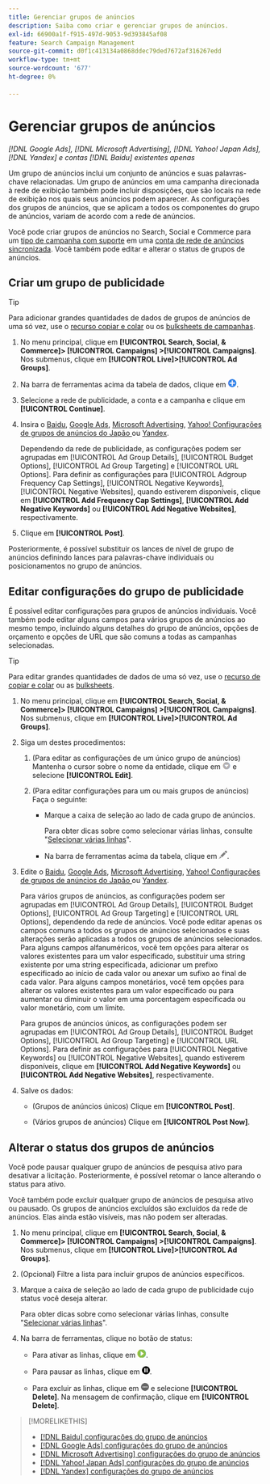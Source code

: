 ```yaml
---
title: Gerenciar grupos de anúncios
description: Saiba como criar e gerenciar grupos de anúncios.
exl-id: 66900a1f-f915-497d-9053-9d393845af08
feature: Search Campaign Management
source-git-commit: d0f1c413134a0868ddec79ded7672af316267edd
workflow-type: tm+mt
source-wordcount: '677'
ht-degree: 0%

---
```


# Gerenciar grupos de anúncios

*[!DNL Google Ads], [!DNL Microsoft Advertising], [!DNL Yahoo! Japan Ads], [!DNL Yandex] e contas [!DNL Baidu] existentes apenas*

Um grupo de anúncios inclui um conjunto de anúncios e suas palavras-chave relacionadas. Um grupo de anúncios em uma campanha direcionada à rede de exibição também pode incluir disposições, que são locais na rede de exibição nos quais seus anúncios podem aparecer. As configurações dos grupos de anúncios, que se aplicam a todos os componentes do grupo de anúncios, variam de acordo com a rede de anúncios.

Você pode criar grupos de anúncios no Search, Social e Commerce para um [tipo de campanha com suporte](/help/search-social-commerce/introduction/supported-inventory.md) em uma [conta de rede de anúncios sincronizada](/help/search-social-commerce/campaign-management/accounts/ad-network-account-about.md). Você também pode editar e alterar o status de grupos de anúncios.

## Criar um grupo de publicidade

>[!TIP]
>
>Para adicionar grandes quantidades de dados de grupos de anúncios de uma só vez, use o [recurso copiar e colar](/help/search-social-commerce/campaign-management/campaigns/copy-paste.md) ou os [bulksheets de campanhas](/help/search-social-commerce/campaign-management/bulksheets/bulksheet-about.md).

1. No menu principal, clique em **[!UICONTROL Search, Social, & Commerce]> [!UICONTROL Campaigns] >[!UICONTROL Campaigns]**. Nos submenus, clique em **[!UICONTROL Live]>[!UICONTROL Ad Groups]**.

1. Na barra de ferramentas acima da tabela de dados, clique em ![Criar](/help/search-social-commerce/assets/add.png "Criar").

1. Selecione a rede de publicidade, a conta e a campanha e clique em **[!UICONTROL Continue]**.

1. Insira o [Baidu](/help/search-social-commerce/campaign-management/campaigns/ad-group-settings-baidu.md), [Google Ads](/help/search-social-commerce/campaign-management/campaigns/ad-group-settings-google.md), [Microsoft Advertising](/help/search-social-commerce/campaign-management/campaigns/ad-group-settings-microsoft.md), [Yahoo! Configurações de grupos de anúncios do Japão ](/help/search-social-commerce/campaign-management/campaigns/ad-group-settings-yahoo-japan.md) ou [Yandex](/help/search-social-commerce/campaign-management/campaigns/ad-group-settings-yandex.md).

   Dependendo da rede de publicidade, as configurações podem ser agrupadas em [!UICONTROL Ad Group Details], [!UICONTROL Budget Options], [!UICONTROL Ad Group Targeting] e [!UICONTROL URL Options]. Para definir as configurações para [!UICONTROL Adgroup Frequency Cap Settings], [!UICONTROL Negative Keywords], [!UICONTROL Negative Websites], quando estiverem disponíveis, clique em **[!UICONTROL Add Frequency Cap Settings]**, **[!UICONTROL Add Negative Keywords]** ou **[!UICONTROL Add Negative Websites]**, respectivamente.

1. Clique em **[!UICONTROL Post]**.

Posteriormente, é possível substituir os lances de nível de grupo de anúncios definindo lances para palavras-chave individuais ou posicionamentos no grupo de anúncios.

## Editar configurações do grupo de publicidade

É possível editar configurações para grupos de anúncios individuais. Você também pode editar alguns campos para vários grupos de anúncios ao mesmo tempo, incluindo alguns detalhes do grupo de anúncios, opções de orçamento e opções de URL que são comuns a todas as campanhas selecionadas.

>[!TIP]
>
>Para editar grandes quantidades de dados de uma só vez, use o [recurso de copiar e colar](/help/search-social-commerce/campaign-management/campaigns/copy-paste.md) ou as [bulksheets](/help/search-social-commerce/campaign-management/bulksheets/bulksheet-about.md).

1. No menu principal, clique em **[!UICONTROL Search, Social, & Commerce]> [!UICONTROL Campaigns] >[!UICONTROL Campaigns]**. Nos submenus, clique em **[!UICONTROL Live]>[!UICONTROL Ad Groups]**.

1. Siga um destes procedimentos:

   1. (Para editar as configurações de um único grupo de anúncios) Mantenha o cursor sobre o nome da entidade, clique em ![Ícone do menu](/help/search-social-commerce/assets/arrow-dropdown-menu.png "Ícone do menu") e selecione **[!UICONTROL Edit]**.

   1. (Para editar configurações para um ou mais grupos de anúncios) Faça o seguinte:

      * Marque a caixa de seleção ao lado de cada grupo de anúncios.

        Para obter dicas sobre como selecionar várias linhas, consulte &quot;[Selecionar várias linhas](/help/search-social-commerce/common-tasks/navigation-editing-selection/multiple-rows-select.md)&quot;.

      * Na barra de ferramentas acima da tabela, clique em ![Editar](/help/search-social-commerce/assets/edit.png "Editar").

1. Edite o [Baidu](/help/search-social-commerce/campaign-management/campaigns/ad-group-settings-baidu.md), [Google Ads](/help/search-social-commerce/campaign-management/campaigns/ad-group-settings-google.md), [Microsoft Advertising](/help/search-social-commerce/campaign-management/campaigns/ad-group-settings-microsoft.md), [Yahoo! Configurações de grupos de anúncios do Japão ](/help/search-social-commerce/campaign-management/campaigns/ad-group-settings-yahoo-japan.md) ou [Yandex](/help/search-social-commerce/campaign-management/campaigns/ad-group-settings-yandex.md).

   Para vários grupos de anúncios, as configurações podem ser agrupadas em [!UICONTROL Ad Group Details], [!UICONTROL Budget Options], [!UICONTROL Ad Group Targeting] e [!UICONTROL URL Options], dependendo da rede de anúncios. Você pode editar apenas os campos comuns a todos os grupos de anúncios selecionados e suas alterações serão aplicadas a todos os grupos de anúncios selecionados. Para alguns campos alfanuméricos, você tem opções para alterar os valores existentes para um valor especificado, substituir uma string existente por uma string especificada, adicionar um prefixo especificado ao início de cada valor ou anexar um sufixo ao final de cada valor. Para alguns campos monetários, você tem opções para alterar os valores existentes para um valor especificado ou para aumentar ou diminuir o valor em uma porcentagem especificada ou valor monetário, com um limite.

   Para grupos de anúncios únicos, as configurações podem ser agrupadas em [!UICONTROL Ad Group Details], [!UICONTROL Budget Options], [!UICONTROL Ad Group Targeting] e [!UICONTROL URL Options]. Para definir as configurações para [!UICONTROL Negative Keywords] ou [!UICONTROL Negative Websites], quando estiverem disponíveis, clique em **[!UICONTROL Add Negative Keywords]** ou **[!UICONTROL Add Negative Websites]**, respectivamente.

1. Salve os dados:

   * (Grupos de anúncios únicos) Clique em **[!UICONTROL Post]**.

   * (Vários grupos de anúncios) Clique em **[!UICONTROL Post Now]**.

## Alterar o status dos grupos de anúncios

Você pode pausar qualquer grupo de anúncios de pesquisa ativo para desativar a licitação. Posteriormente, é possível retomar o lance alterando o status para ativo.

Você também pode excluir qualquer grupo de anúncios de pesquisa ativo ou pausado. Os grupos de anúncios excluídos são excluídos da rede de anúncios. Elas ainda estão visíveis, mas não podem ser alteradas.

1. No menu principal, clique em **[!UICONTROL Search, Social, & Commerce]> [!UICONTROL Campaigns] >[!UICONTROL Campaigns]**. Nos submenus, clique em **[!UICONTROL Live]>[!UICONTROL Ad Groups]**.

1. (Opcional) Filtre a lista para incluir grupos de anúncios específicos.

1. Marque a caixa de seleção ao lado de cada grupo de publicidade cujo status você deseja alterar.

   Para obter dicas sobre como selecionar várias linhas, consulte &quot;[Selecionar várias linhas](/help/search-social-commerce/common-tasks/navigation-editing-selection/multiple-rows-select.md)&quot;.

1. Na barra de ferramentas, clique no botão de status:
   * Para ativar as linhas, clique em ![Ativar](/help/search-social-commerce/assets/activate.png "Ativar").

   * Para pausar as linhas, clique em ![Pausar](/help/search-social-commerce/assets/pause.png "Pausar").

   * Para excluir as linhas, clique em ![Mais](/help/search-social-commerce/assets/more.png "Mais") e selecione **[!UICONTROL Delete]**. Na mensagem de confirmação, clique em **[!UICONTROL Delete]**.

>[!MORELIKETHIS]
>
>* [[!DNL Baidu] configurações do grupo de anúncios](/help/search-social-commerce/campaign-management/campaigns/ad-group-settings-baidu.md)
>* [[!DNL Google Ads] configurações do grupo de anúncios](/help/search-social-commerce/campaign-management/campaigns/ad-group-settings-google.md)
>* [[!DNL Microsoft Advertising] configurações do grupo de anúncios](/help/search-social-commerce/campaign-management/campaigns/ad-group-settings-microsoft.md)
>* [[!DNL Yahoo! Japan Ads] configurações do grupo de anúncios](/help/search-social-commerce/campaign-management/campaigns/ad-group-settings-yahoo-japan.md)
>* [[!DNL Yandex] configurações do grupo de anúncios](/help/search-social-commerce/campaign-management/campaigns/ad-group-settings-yandex.md)
